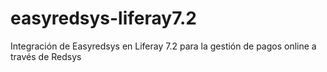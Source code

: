 # easyredsys-liferay7.2
Integración de Easyredsys en Liferay 7.2 para la gestión de pagos online a través de Redsys
